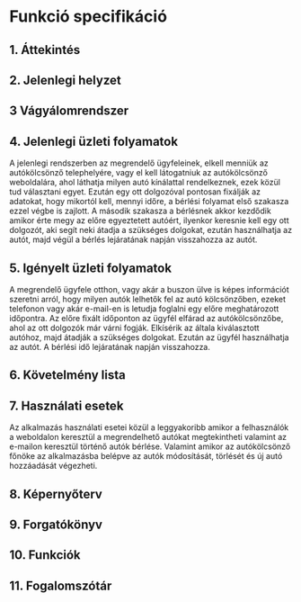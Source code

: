 # Funkció specifikáció

## 1. Áttekintés

## 2. Jelenlegi helyzet

## 3 Vágyálomrendszer

## 4. Jelenlegi üzleti folyamatok

A jelenlegi rendszerben az megrendelő ügyfeleinek, elkell menniük az autókölcsönző telephelyére, vagy el kell látogatniuk az autókölcsönző weboldalára, ahol láthatja milyen autó kínálattal rendelkeznek, ezek közül tud választani egyet. Ezután egy ott dolgozóval pontosan fixálják az adatokat, hogy mikortól kell, mennyi időre, a bérlési folyamat első szakasza ezzel végbe is zajlott. A második szakasza a bérlésnek akkor kezdődik amikor érte megy az előre egyeztetett autóért, ilyenkor keresnie kell egy ott dolgozót, aki segít neki átadja a szükséges dolgokat, ezután használhatja az autót, majd végül a bérlés lejáratának napján visszahozza az autót.

## 5. Igényelt üzleti folyamatok

A megrendelő ügyfele otthon, vagy akár a buszon ülve is képes információt szeretni arról, hogy milyen autók lelhetők fel az autó kölcsönzőben, ezeket telefonon vagy akár e-mail-en is letudja foglalni egy előre meghatározott időpontra. Az előre fixált időponton az ügyfél elfárad az autókölcsönzőbe, ahol az ott dolgozók már várni fogják. Elkísérik az általa kiválasztott autóhoz, majd átadják a szükséges dolgokat. Ezután az ügyfél használhatja az autót. A bérlési idő lejáratának napján visszahozza.


## 6. Követelmény lista

## 7. Használati esetek

Az alkalmazás használati esetei közül a leggyakoribb amikor a felhasználók a weboldalon keresztül a megrendelhető autókat megtekintheti valamint az e-mailon keresztül történő autók bérlése. Valamint amikor az autókölcsönző főnöke az alkalmazásba belépve az autók módosítását, törlését és új autó hozzáadását végezheti.

## 8. Képernyőterv

## 9. Forgatókönyv

## 10. Funkciók

## 11. Fogalomszótár